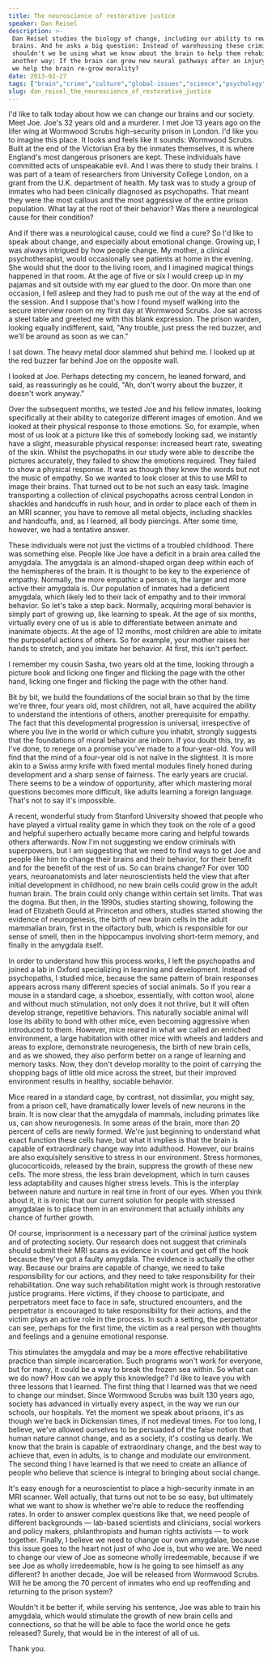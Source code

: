 ```yaml
---
title: The neuroscience of restorative justice
speaker: Dan Reisel
description: >-
 Dan Reisel studies the biology of change, including our ability to rewire our own
 brains. And he asks a big question: Instead of warehousing these criminals,
 shouldn't we be using what we know about the brain to help them rehabilitate? Put
 another way: If the brain can grow new neural pathways after an injury ... could
 we help the brain re-grow morality?
date: 2013-02-27
tags: ["brain","crime","culture","global-issues","science","psychology","cognitive-science","behavioral-economics","empathy","morality","prison","neuroscience"]
slug: dan_reisel_the_neuroscience_of_restorative_justice
---
```


I'd like to talk today about how we can change our brains and our society. Meet Joe. Joe's
32 years old and a murderer. I met Joe 13 years ago on the lifer wing at Wormwood Scrubs
high-security prison in London. I'd like you to imagine this place. It looks and feels
like it sounds: Wormwood Scrubs. Built at the end of the Victorian Era by the inmates
themselves, it is where England's most dangerous prisoners are kept. These individuals
have committed acts of unspeakable evil. And I was there to study their brains. I was part
of a team of researchers from University College London, on a grant from the U.K.
department of health. My task was to study a group of inmates who had been clinically
diagnosed as psychopaths. That meant they were the most callous and the most aggressive of
the entire prison population. What lay at the root of their behavior? Was there a
neurological cause for their condition?

And if there was a neurological cause, could we find a cure? So I'd like to speak about
change, and especially about emotional change. Growing up, I was always intrigued by how
people change. My mother, a clinical psychotherapist, would occasionally see patients at
home in the evening. She would shut the door to the living room, and I imagined magical
things happened in that room. At the age of five or six I would creep up in my pajamas and
sit outside with my ear glued to the door. On more than one occasion, I fell asleep and
they had to push me out of the way at the end of the session. And I suppose that's how I
found myself walking into the secure interview room on my first day at Wormwood Scrubs.
Joe sat across a steel table and greeted me with this blank expression. The prison warden,
looking equally indifferent, said, "Any trouble, just press the red buzzer, and we'll be
around as soon as we can." 

I sat down. The heavy metal door slammed shut behind me. I looked up at the red buzzer far
behind Joe on the opposite wall. 

I looked at Joe. Perhaps detecting my concern, he leaned forward, and said, as
reassuringly as he could, "Ah, don't worry about the buzzer, it doesn't work anyway."

Over the subsequent months, we tested Joe and his fellow inmates, looking specifically at
their ability to categorize different images of emotion. And we looked at their physical
response to those emotions. So, for example, when most of us look at a picture like this
of somebody looking sad, we instantly have a slight, measurable physical response:
increased heart rate, sweating of the skin. Whilst the psychopaths in our study were able
to describe the pictures accurately, they failed to show the emotions required. They
failed to show a physical response. It was as though they knew the words but not the music
of empathy. So we wanted to look closer at this to use MRI to image their brains. That
turned out to be not such an easy task. Imagine transporting a collection of clinical
psychopaths across central London in shackles and handcuffs in rush hour, and in order to
place each of them in an MRI scanner, you have to remove all metal objects, including
shackles and handcuffs, and, as I learned, all body piercings. After some time, however, we
had a tentative answer.

These individuals were not just the victims of a troubled childhood. There was something
else. People like Joe have a deficit in a brain area called the amygdala. The amygdala is
an almond-shaped organ deep within each of the hemispheres of the brain. It is thought to
be key to the experience of empathy. Normally, the more empathic a person is, the larger
and more active their amygdala is. Our population of inmates had a deficient amygdala,
which likely led to their lack of empathy and to their immoral behavior. So let's take a
step back. Normally, acquiring moral behavior is simply part of growing up, like learning
to speak. At the age of six months, virtually every one of us is able to differentiate
between animate and inanimate objects. At the age of 12 months, most children are able to
imitate the purposeful actions of others. So for example, your mother raises her hands to
stretch, and you imitate her behavior. At first, this isn't perfect.

I remember my cousin Sasha, two years old at the time, looking through a picture book and
licking one finger and flicking the page with the other hand, licking one finger and
flicking the page with the other hand. 

Bit by bit, we build the foundations of the social brain so that by the time we're three,
four years old, most children, not all, have acquired the ability to understand the
intentions of others, another prerequisite for empathy. The fact that this developmental
progression is universal, irrespective of where you live in the world or which culture you
inhabit, strongly suggests that the foundations of moral behavior are inborn. If you doubt
this, try, as I've done, to renege on a promise you've made to a four-year-old. You will
find that the mind of a four-year old is not naïve in the slightest. It is more akin to a
Swiss army knife with fixed mental modules finely honed during development and a sharp
sense of fairness. The early years are crucial. There seems to be a window of opportunity,
after which mastering moral questions becomes more difficult, like adults learning a
foreign language. That's not to say it's impossible.

A recent, wonderful study from Stanford University showed that people who have played a
virtual reality game in which they took on the role of a good and helpful superhero
actually became more caring and helpful towards others afterwards. Now I'm not suggesting
we endow criminals with superpowers, but I am suggesting that we need to find ways to get
Joe and people like him to change their brains and their behavior, for their benefit and
for the benefit of the rest of us. So can brains change? For over 100 years,
neuroanatomists and later neuroscientists held the view that after initial development in
childhood, no new brain cells could grow in the adult human brain. The brain could only
change within certain set limits. That was the dogma. But then, in the 1990s, studies
starting showing, following the lead of Elizabeth Gould at Princeton and others, studies
started showing the evidence of neurogenesis, the birth of new brain cells in the adult
mammalian brain, first in the olfactory bulb, which is responsible for our sense of smell,
then in the hippocampus involving short-term memory, and finally in the amygdala
itself.

In order to understand how this process works, I left the psychopaths and joined a lab in
Oxford specializing in learning and development. Instead of psychopaths, I studied mice,
because the same pattern of brain responses appears across many different species of
social animals. So if you rear a mouse in a standard cage, a shoebox, essentially, with
cotton wool, alone and without much stimulation, not only does it not thrive, but it will
often develop strange, repetitive behaviors. This naturally sociable animal will lose its
ability to bond with other mice, even becoming aggressive when introduced to them.
However, mice reared in what we called an enriched environment, a large habitation with
other mice with wheels and ladders and areas to explore, demonstrate neurogenesis, the
birth of new brain cells, and as we showed, they also perform better on a range of
learning and memory tasks. Now, they don't develop morality to the point of carrying the
shopping bags of little old mice across the street, but their improved environment results
in healthy, sociable behavior.

Mice reared in a standard cage, by contrast, not dissimilar, you might say, from a prison
cell, have dramatically lower levels of new neurons in the brain. It is now clear that the
amygdala of mammals, including primates like us, can show neurogenesis. In some areas of
the brain, more than 20 percent of cells are newly formed. We're just beginning to
understand what exact function these cells have, but what it implies is that the brain is
capable of extraordinary change way into adulthood. However, our brains are also
exquisitely sensitive to stress in our environment. Stress hormones, glucocorticoids,
released by the brain, suppress the growth of these new cells. The more stress, the less
brain development, which in turn causes less adaptability and causes higher stress levels.
This is the interplay between nature and nurture in real time in front of our eyes. When
you think about it, it is ironic that our current solution for people with stressed
amygdalae is to place them in an environment that actually inhibits any chance of further
growth.

Of course, imprisonment is a necessary part of the criminal justice system and of
protecting society. Our research does not suggest that criminals should submit their MRI
scans as evidence in court and get off the hook because they've got a faulty amygdala. The
evidence is actually the other way. Because our brains are capable of change, we need to
take responsibility for our actions, and they need to take responsibility for their
rehabilitation. One way such rehabilitation might work is through restorative justice
programs. Here victims, if they choose to participate, and perpetrators meet face to face
in safe, structured encounters, and the perpetrator is encouraged to take responsibility
for their actions, and the victim plays an active role in the process. In such a setting,
the perpetrator can see, perhaps for the first time, the victim as a real person with
thoughts and feelings and a genuine emotional response.

This stimulates the amygdala and may be a more effective rehabilitative practice than
simple incarceration. Such programs won't work for everyone, but for many, it could be a
way to break the frozen sea within. So what can we do now? How can we apply this knowledge?
I'd like to leave you with three lessons that I learned. The first thing that I learned
was that we need to change our mindset. Since Wormwood Scrubs was built 130 years ago,
society has advanced in virtually every aspect, in the way we run our schools, our
hospitals. Yet the moment we speak about prisons, it's as though we're back in Dickensian
times, if not medieval times. For too long, I believe, we've allowed ourselves to be
persuaded of the false notion that human nature cannot change, and as a society, it's
costing us dearly. We know that the brain is capable of extraordinary change, and the best
way to achieve that, even in adults, is to change and modulate our environment. The second
thing I have learned is that we need to create an alliance of people who believe that
science is integral to bringing about social change.

It's easy enough for a neuroscientist to place a high-security inmate in an MRI scanner.
Well actually, that turns out not to be so easy, but ultimately what we want to show is
whether we're able to reduce the reoffending rates. In order to answer complex questions
like that, we need people of different backgrounds — lab-based scientists and clinicians,
social workers and policy makers, philanthropists and human rights activists — to work
together. Finally, I believe we need to change our own amygdalae, because this issue goes
to the heart not just of who Joe is, but who we are. We need to change our view of Joe as
someone wholly irredeemable, because if we see Joe as wholly irredeemable, how is he going
to see himself as any different? In another decade, Joe will be released from Wormwood
Scrubs. Will he be among the 70 percent of inmates who end up reoffending and returning to
the prison system?

Wouldn't it be better if, while serving his sentence, Joe was able to train his amygdala,
which would stimulate the growth of new brain cells and connections, so that he will be
able to face the world once he gets released? Surely, that would be in the interest of all
of us.

Thank you. 

<!--
ad_duration=3.33
event="TED2013"
external_start_time=0
has_talk_citation=0
intro_duration=11.82
is_subtitle_required="False"
is_talk_featured="True"
language="en"
language_swap="False"
native_language="en"
number_of_related_talks=6
number_of_speakers=1
number_of_subtitled_videos=27
number_of_tags=12
number_of_talk_download_languages=27
number_of_talk_more_resources=2
number_of_talk_recommendations=0
number_of_talks_take_actions=0
post_ad_duration=0.83
published_timestamp="2014-03-18 15:06:23"
recording_date="2013-02-27"
speaker_description="Neuroscientist"
speaker_is_published=1
speaker_name="Dan Reisel"
speaker_what_others_say="An important contribution to how crime should be tackled."
talk_name="The neuroscience of restorative justice"
talks_tags=["brain","crime","culture","global-issues","science","psychology","cognitive-science","behavioral-economics","empathy","morality","prison","neuroscience"]
talks_take_action=[]
url_audio="https://download.ted.com/talks/DanielReisel_2013.mp3?apikey=acme-roadrunner"
url_photo_speaker="https://pe.tedcdn.com/images/ted/aed496989a01f2c6c11fdda15d6eb75bd932ad9c_254x191.jpg"
url_photo_talk="https://pe.tedcdn.com/images/ted/10d5f2b439c4ec1466230d1e2a938fa9998fecd2_1600x1200.jpg"
url_webpage="https://www.ted.com/talks/dan_reisel_the_neuroscience_of_restorative_justice"
video_type_name="TED Stage Talk"
-->